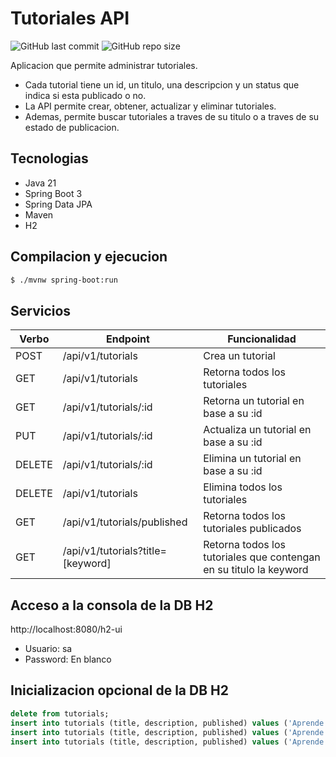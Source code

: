 
# Tutoriales API
![GitHub last commit](https://img.shields.io/github/last-commit/sanchezih/tutoriales-api)
![GitHub repo size](https://img.shields.io/github/repo-size/sanchezih/tutoriales-api)

Aplicacion que permite administrar tutoriales.

 - Cada tutorial tiene un id, un titulo, una descripcion y un status que indica si esta publicado o no.
 - La API permite crear, obtener, actualizar y eliminar tutoriales.
 - Ademas, permite buscar tutoriales a traves de su titulo o a traves de su estado de publicacion.

## Tecnologias
- Java 21
- Spring Boot 3
- Spring Data JPA
- Maven
- H2

## Compilacion y ejecucion

```bash
$ ./mvnw spring-boot:run
```

## Servicios
|Verbo	|Endpoint	|Funcionalidad
|---|---|---
|POST		|/api/v1/tutorials					|Crea un tutorial
|GET		|/api/v1/tutorials					|Retorna todos los tutoriales
|GET		|/api/v1/tutorials/:id				|Retorna un tutorial en base a su :id
|PUT		|/api/v1/tutorials/:id				|Actualiza un tutorial en base a su :id
|DELETE		|/api/v1/tutorials/:id				|Elimina un tutorial en base a su :id
|DELETE		|/api/v1/tutorials					|Elimina todos los tutoriales
|GET		|/api/v1/tutorials/published		|Retorna todos los tutoriales publicados
|GET		|/api/v1/tutorials?title=[keyword]	|Retorna todos los tutoriales que contengan en su titulo la keyword

## Acceso a la consola de la DB H2
http://localhost:8080/h2-ui

- Usuario: sa
- Password: En blanco

## Inicializacion opcional de la DB H2
```sql
delete from tutorials;
insert into tutorials (title, description, published) values ('Aprende a usar Genially', 'Un microcurso autoasistido para aprender a usar Genially, una plataforma en linea para crear diversos objetos digitales interactivos.', false);
insert into tutorials (title, description, published) values ('Aprende a usar Moodle', 'Un microcurso autoasistido para aprender a usar Moodle, una plataforma educativa que permite crear ambientes de aprendizaje personalizados.', false);
insert into tutorials (title, description, published) values ('Aprende a usar YouTube', 'Un microcurso autoasistido para aprender a crear un canal propio en YouTube y usar sus potencialidades con fines pedagogicos.', false);
```





